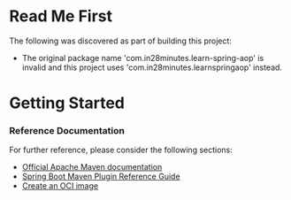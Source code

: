 # Read Me First
The following was discovered as part of building this project:

* The original package name 'com.in28minutes.learn-spring-aop' is invalid and this project uses 'com.in28minutes.learnspringaop' instead.

# Getting Started

### Reference Documentation
For further reference, please consider the following sections:

* [Official Apache Maven documentation](https://maven.apache.org/guides/index.html)
* [Spring Boot Maven Plugin Reference Guide](https://docs.spring.io/spring-boot/docs/2.7.10/maven-plugin/reference/html/)
* [Create an OCI image](https://docs.spring.io/spring-boot/docs/2.7.10/maven-plugin/reference/html/#build-image)

